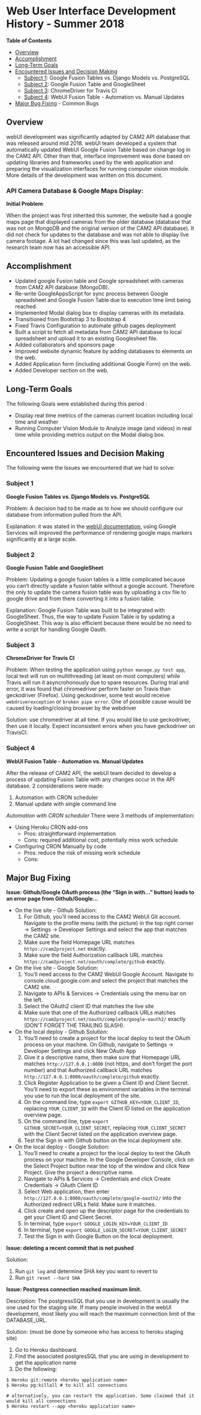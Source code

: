 # Web User Interface Development History - Summer 2018

**Table of Contents**
* [Overview](#overview)
* [Accomplishment](#accomplishment)
* [Long-Term Goals](#long-term-goals)
* [Encountered Issues and Decision Making](#encountered-issues-and-decision-making)
  * [Subject 1](#subject-1): Google Fusion Tables vs. Django Models vs. PostgreSQL
  * [Subject 2](#subject-2): Google Fusion Table and GoogleSheet
  * [Subject 3](#subject-3): ChromeDriver for Travis CI
  * [Subject 4](#subject-4): WebUI Fusion Table - Automation vs. Manual Updates
* [Major Bug Fixing](#major-bug-fixing) - Common Bugs

## Overview

webUI development was significantly adapted by CAM2 API database that was released around mid 2018. webUI team developed a system that automatically updated WebUI Google Fusion Table based on change log in the CAM2 API. Other than that, interface improvement was done based on updating libraries and frameworks used by the web application and preparing the visualization interfaces for running computer vision module. More details of the development was written on this document.

### API Camera Database & Google Maps Display:

**Initial Problem**: 

When the project was first inherited this summer, the website had a google maps page that displayed cameras from the older database (database that was not on MongoDB and the original version of the CAM2 API database). It did not check for updates to the database and was not able to display live camera footage. A lot had changed since this was last updated, as the research team now has an accessible API. 

## Accomplishment

* Updated google Fusion table and Google spreadsheet with cameras from CAM2 API database (MongoDB).
* Re-write GoogleAppsScript for sync process between Google spreadsheet and Google Fusion Table due to execution time limit being reached.
* Implemented Modal dialog box to display cameras with its metadata.
* Transitioned from Bootstrap 3 to Bootstrap 4
* Fixed Travis Configuration to automate github pages deployment
* Built a script to fetch all metadata from CAM2 API database to local spreadsheet and upload it to an existing Googlesheet file.
* Added collaborators and sponsors page
* Improved website dynamic feature by adding databases to elements on the web.
* Added Application form (including additional Google Form) on the web.
* Added Developer section on the web.

## Long-Term Goals

The following Goals were established during this period :
* Display real time metrics of the cameras current location including local time and weather 
* Running Computer Vision Module to Analyze image (and videos) in real time while providing metrics output on the Modal dialog box.

## Encountered Issues and Decision Making

The following were the Issues we encountered that we had to solve:

### Subject 1

**Google Fusion Tables vs. Django Models vs. PostgreSQL**

Problem: A decision had to be made as to how we should configure our database from information pulled from the API.

Explanation: it was stated in the [webUI documentation](https://purduecam2project.github.io/CAM2WebUI/index.html), using Google Services will improved the performance of rendering google maps markers significantly at a large scale.

### Subject 2

**Google Fusion Table and GoogleSheet**

Problem: Updating a google fusion tables is a little complicated because you can’t directly update a fusion table without a google account. Therefore the only to update the camera fusion table was by uploading a csv file to google drive and from there converting it into a fusion table. 

Explanation:  Google Fusion Table was built to be integrated with GoogleSheet. Thus, the way to update Fusion Table is by updating a GoogleSheet. This way is also efficient because there would be no need to write a script for handling Google Oauth. 

### Subject 3

**ChromeDriver for Travis CI**

Problem: When testing the application using `python manage.py test app`, local test will run on multithreading (at least on most computers) while Travis will run it asyncrohonously due to spare resources. During trial and error, it was found that chromedriver perform faster on Travis than geckodriver (Firefox). 
Using geckodriver, some test would receive `webdriverexception` or `broken pipe error`. One of possible cause would be caused by loading/closing browser by the webdriver

Solution: use chromedriver at all time. If you would like to use geckodriver, then use it locally. Expect inconsistent errors when you have geckodriver on TravisCI.


### Subject 4

**WebUI Fusion Table - Automation vs. Manual Updates**

After the release of CAM2 API, the webUI team decided to develop a process of updating Fusion Table with any changes occur in the API database. 2 considerations were made:

1. Automation with CRON scheduler
2. Manual update with single command line

*Automation with CRON scheduler*
There were 3 methods of implementation:

* Using Heroku CRON add-ons
  * Pros: straightforward implementation
  * Cons: required additional cost, potentially miss work schedule
* Configuring CRON Manually by code
  * Pros: reduce the risk of missing work schedule
  * Cons: 


## Major Bug Fixing

**Issue: Github/Google OAuth process (the “Sign in with…” button) leads to an error page from Github/Google...**

* On the live site - Github Solution:
  1. For Github, you’ll need access to the CAM2 WebUI Git account. Navigate to the profile menu (with the picture) in the top right corner -> Settings -> Developer Settings and select the app that matches the CAM2 site.
  2. Make sure the field Homepage URL matches `https://cam2project.net` exactly.
  3. Make sure the field Authorization callback URL matches `https://cam2project.net/oauth/complete/github` exactly.
* On the live site - Google Solution:
  1. You’ll need access to the CAM2 WebUI Google Account. Navigate to console.cloud.google.com and select the project that matches the CAM2 site.
  2. Navigate to APIs & Services -> Credentials using the menu bar on the left.
  3. Select the OAuth2 client ID that matches the live site
  4. Make sure that one of the Authorized callback URLs matches `https://cam2project.net/oauth/complete/google-oauth2/` exactly (DON’T FORGET THE TRAILING SLASH).
* On the local deploy - Github Solution:
  1. You’ll need to create a project for the local deploy to test the OAuth process on your machine. On Github, navigate to Settings -> Developer Settings and click New OAuth App
  2. Give it a descriptive name, then make sure that Homepage URL matches `http://127.0.0.1:8000` (not https, and don’t forget the port number) and that Authorized callback URL matches `http://127.0.0.1:8000/oauth/complete/github` exactly.
  3. Click Register Application to be given a Client ID and Client Secret. You’ll need to export these as environment variables in the terminal you use to run the local deployment of the site.
  4. On the command line, type `export GITHUB_KEY=YOUR_CLIENT_ID`, replacing `YOUR_CLIENT_ID` with the Client ID listed on the application overview page.
  5. On the command line, type `export GITHUB_SECRET=YOUR_CLIENT_SECRET`, replacing `YOUR_CLIENT_SECRET` with the Client Secret listed on the application overview page.
  6. Test the Sign in with Github button on the local deployment site.
* On the local deploy - Google Solution:
  1. You’ll need to create a project for the local deploy to test the OAuth process on your machine. In the Google Developer Console, click on the Select Project button near the top of the window and click New Project. Give the project a descriptive name.
  2. Navigate to APIs & Services -> Credentials and click Create Credentials -> OAuth Client ID
  3. Select Web application, then enter `http://127.0.0.1:8000/oauth/complete/google-oauth2/` into the Authorized redirect URLs field. Make sure it matches.
  4. Click create and open up the descriptor page for the credentials to get your Client ID and Client Secret.
  5. In terminal, type `export GOOGLE_LOGIN_KEY=YOUR_CLIENT_ID`
  6. In terminal, type `export GOOGLE_LOGIN_SECRET=YOUR_CLIENT_SECRET`
  7. Test the Sign in with Google Button on the local deployment.

**Issue: deleting a recent commit that is not pushed**

Solution: 
1. Run `git log` and determine SHA key you want to revert to 
2. Run `git reset --hard SHA`

**Issue: Postgress connection reached maximum limit.**

Description: The postgressSQL that you use in development is usually the one used for the staging site. If many people involved in the webUI development, most likely you will reach the maximum connection limit of the DATABASE_URL.

Solution: (must be done by someone who has access to heroku staging site)
1. Go to Heroku dashboard. 
2. Find the associated postgresSQL that you are using in development to get the application name
3. Do the following:

```shell
$ Heroku git:remote <heroku application name>
$ Heroku pg:killall # to kill all connections

# alternatively, you can restart the application. Some claimed that it would kill all connections
$ Heroku restart --app <heroku application name>
```
